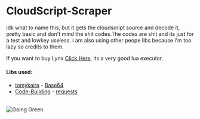 # CloudScript-Scraper
idk what to name this, but it gets the cloudscript source and decode it, pretty basic and don't mind the shit codes.The codes are shit and its just for a test and lowkey useless. i am also using other peope libs because i'm too lazy so credits to them.

If you want to buy Lynx <a href="https://lynx.rip/purchase/">Click Here</a>, its a very good lua executor.

#### Libs used:
- <a href="https://github.com/tomykaira">tomykaira</a> - <a href="https://gist.github.com/tomykaira/f0fd86b6c73063283afe550bc5d77594">Base64</a>
- <a href="https://github.com/Code-Building">Code-Building</a> - <a href="https://github.com/Code-Building/requests">requests</a>

<br>
<img alt="Going Green" src="https://img.shields.io/badge/Working as of: - 3/27/2021-0078D6?style=for-the-badge&color=green"/>
